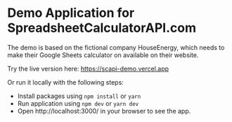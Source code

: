 # Demo Application for SpreadsheetCalculatorAPI.com

The demo is based on the fictional company
HouseEnergy, which needs to make their Google
Sheets calculator on available on their website.

Try the live version here:
https://scapi-demo.vercel.app

Or run it locally with the following steps:

- Install packages using `npm install` or `yarn`
- Run application using `npm dev` or `yarn dev`
- Open http://localhost:3000/ in your browser to
  see the app.
